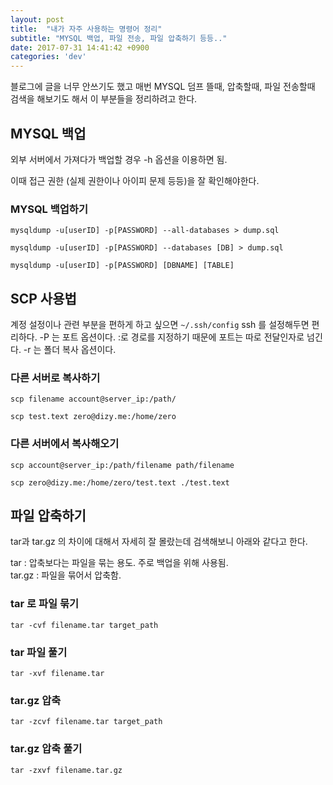 ```yaml
---
layout: post
title:  "내가 자주 사용하는 명령어 정리"
subtitle: "MYSQL 백업, 파일 전송, 파일 압축하기 등등.."
date: 2017-07-31 14:41:42 +0900
categories: 'dev'
---
```


블로그에 글을 너무 안쓰기도 했고 매번 MYSQL 덤프 뜰때, 압축할때, 파일 전송할때 검색을 해보기도 해서 이 부분들을 정리하려고 한다.

## MYSQL 백업

외부 서버에서 가져다가 백업할 경우 -h 옵션을 이용하면 됨.

이때 접근 권한 (실제 권한이나 아이피 문제 등등)을 잘 확인해야한다.

### MYSQL 백업하기

`mysqldump -u[userID] -p[PASSWORD] --all-databases > dump.sql`

`mysqldump -u[userID] -p[PASSWORD] --databases [DB] > dump.sql`

`mysqldump -u[userID] -p[PASSWORD] [DBNAME] [TABLE]`

## SCP 사용법

계정 설정이나 관련 부분을 편하게 하고 싶으면 `~/.ssh/config` ssh 를 설정해두면 편리하다.
-P 는 포트 옵션이다. :로 경로를 지정하기 때문에 포트는 따로 전달인자로 넘긴다.
-r 는 폴더 복사 옵션이다.

### 다른 서버로 복사하기

`scp filename account@server_ip:/path/`

`scp test.text zero@dizy.me:/home/zero`

### 다른 서버에서 복사해오기

`scp account@server_ip:/path/filename path/filename`

`scp zero@dizy.me:/home/zero/test.text ./test.text`

## 파일 압축하기

tar과 tar.gz 의 차이에 대해서 자세히 잘 몰랐는데 검색해보니 아래와 같다고 한다.

tar : 압축보다는 파일을 묶는 용도. 주로 백업을 위해 사용됨.<br/>
tar.gz : 파일을 묶어서 압축함.

### tar 로 파일 묶기

`tar -cvf filename.tar target_path`

### tar 파일 풀기

`tar -xvf filename.tar`

### tar.gz 압축

`tar -zcvf filename.tar target_path`

### tar.gz 압축 풀기

`tar -zxvf filename.tar.gz`

